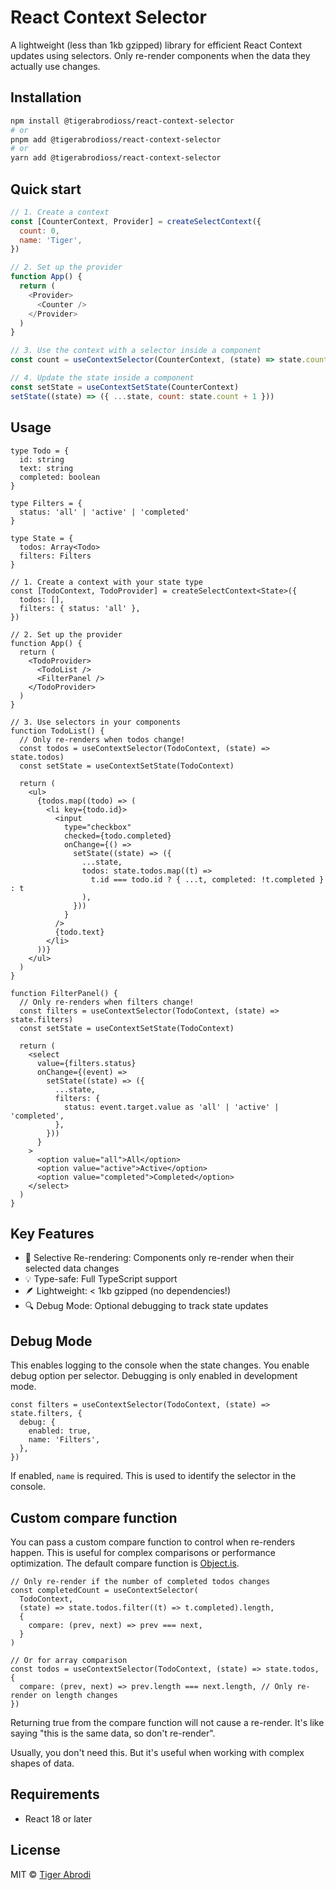 # React Context Selector

A lightweight (less than 1kb gzipped) library for efficient React Context updates using selectors. Only re-render components when the data they actually use changes.

## Installation

```bash
npm install @tigerabrodioss/react-context-selector
# or
pnpm add @tigerabrodioss/react-context-selector
# or
yarn add @tigerabrodioss/react-context-selector
```

## Quick start

```js
// 1. Create a context
const [CounterContext, Provider] = createSelectContext({
  count: 0,
  name: 'Tiger',
})

// 2. Set up the provider
function App() {
  return (
    <Provider>
      <Counter />
    </Provider>
  )
}

// 3. Use the context with a selector inside a component
const count = useContextSelector(CounterContext, (state) => state.count)

// 4. Update the state inside a component
const setState = useContextSetState(CounterContext)
setState((state) => ({ ...state, count: state.count + 1 }))
```

## Usage

```tsx
type Todo = {
  id: string
  text: string
  completed: boolean
}

type Filters = {
  status: 'all' | 'active' | 'completed'
}

type State = {
  todos: Array<Todo>
  filters: Filters
}

// 1. Create a context with your state type
const [TodoContext, TodoProvider] = createSelectContext<State>({
  todos: [],
  filters: { status: 'all' },
})

// 2. Set up the provider
function App() {
  return (
    <TodoProvider>
      <TodoList />
      <FilterPanel />
    </TodoProvider>
  )
}

// 3. Use selectors in your components
function TodoList() {
  // Only re-renders when todos change!
  const todos = useContextSelector(TodoContext, (state) => state.todos)
  const setState = useContextSetState(TodoContext)

  return (
    <ul>
      {todos.map((todo) => (
        <li key={todo.id}>
          <input
            type="checkbox"
            checked={todo.completed}
            onChange={() =>
              setState((state) => ({
                ...state,
                todos: state.todos.map((t) =>
                  t.id === todo.id ? { ...t, completed: !t.completed } : t
                ),
              }))
            }
          />
          {todo.text}
        </li>
      ))}
    </ul>
  )
}

function FilterPanel() {
  // Only re-renders when filters change!
  const filters = useContextSelector(TodoContext, (state) => state.filters)
  const setState = useContextSetState(TodoContext)

  return (
    <select
      value={filters.status}
      onChange={(event) =>
        setState((state) => ({
          ...state,
          filters: {
            status: event.target.value as 'all' | 'active' | 'completed',
          },
        }))
      }
    >
      <option value="all">All</option>
      <option value="active">Active</option>
      <option value="completed">Completed</option>
    </select>
  )
}
```

## Key Features

- 🎯 Selective Re-rendering: Components only re-render when their selected data changes
- 💡 Type-safe: Full TypeScript support
- 🪶 Lightweight: < 1kb gzipped (no dependencies!)
- 🔍 Debug Mode: Optional debugging to track state updates

## Debug Mode

This enables logging to the console when the state changes. You enable debug option per selector. Debugging is only enabled in development mode.

```tsx
const filters = useContextSelector(TodoContext, (state) => state.filters, {
  debug: {
    enabled: true,
    name: 'Filters',
  },
})
```

If enabled, `name` is required. This is used to identify the selector in the console.

## Custom compare function

You can pass a custom compare function to control when re-renders happen. This is useful for complex comparisons or performance optimization. The default compare function is [Object.is](https://developer.mozilla.org/en-US/docs/Web/JavaScript/Reference/Global_Objects/Object/is).

```tsx
// Only re-render if the number of completed todos changes
const completedCount = useContextSelector(
  TodoContext,
  (state) => state.todos.filter((t) => t.completed).length,
  {
    compare: (prev, next) => prev === next,
  }
)

// Or for array comparison
const todos = useContextSelector(TodoContext, (state) => state.todos, {
  compare: (prev, next) => prev.length === next.length, // Only re-render on length changes
})
```

Returning true from the compare function will not cause a re-render. It's like saying "this is the same data, so don't re-render".

Usually, you don't need this. But it's useful when working with complex shapes of data.

## Requirements

- React 18 or later

## License

MIT © [Tiger Abrodi](https://github.com/tigerabrodi)
